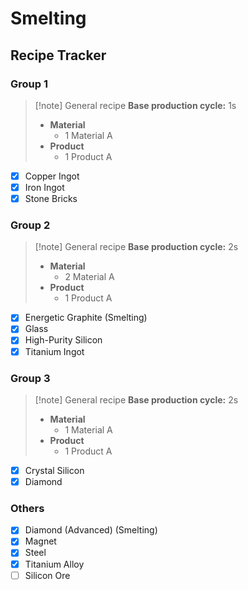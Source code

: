 # Smelting

## Recipe Tracker

### Group 1

> [!note] General recipe
> **Base production cycle:** 1s
> - **Material**
> 	- 1 Material A
> - **Product**
> 	- 1 Product A

- [x] Copper Ingot
- [x] Iron Ingot
- [x] Stone Bricks

### Group 2

> [!note] General recipe
> **Base production cycle:** 2s
> - **Material**
> 	- 2 Material A
> - **Product**
> 	- 1 Product A

- [x] Energetic Graphite (Smelting)
- [x] Glass
- [x] High-Purity Silicon
- [x] Titanium Ingot

### Group 3

> [!note] General recipe
> **Base production cycle:** 2s
> - **Material**
> 	- 1 Material A
> - **Product**
> 	- 1 Product A

- [x] Crystal Silicon
- [x] Diamond

### Others

- [x] Diamond (Advanced) (Smelting)
- [x] Magnet
- [x] Steel
- [x] Titanium Alloy
- [ ] Silicon Ore